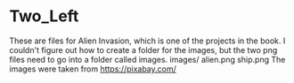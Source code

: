 # Two_Left
These are files for Alien Invasion, which is one of the projects in the book. I couldn't figure out how to create a folder for the images, but the two png files need to go into a folder called images.
images/
alien.png
ship.png
The images were taken from https://pixabay.com/
